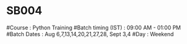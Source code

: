 # SB004
#Course             : Python Training
#Batch timing (IST) : 09:00 AM - 01:00 PM
#Batch Dates        : Aug 6,7,13,14,20,21,27,28, Sept 3,4
#Day                : Weekend 
